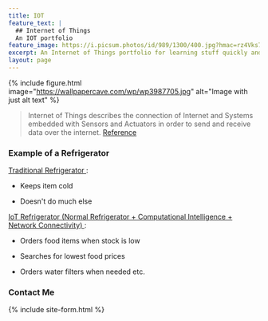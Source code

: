 ```yaml
---
title: IOT
feature_text: |
  ## Internet of Things
  An IOT portfolio
feature_image: https://i.picsum.photos/id/989/1300/400.jpg?hmac=rz4Vks7qM2zzI9uQbCb1cY0S2Q5GFHu0Iz7dntL-lyg
excerpt: An Internet of Things portfolio for learning stuff quickly and easily!
layout: page
---
```


{% include figure.html image="https://wallpapercave.com/wp/wp3987705.jpg" alt="Image with just alt text" %}

> Internet of Things describes the connection of Internet and Systems embedded with Sensors and Actuators in order to send and receive data over the internet.
> [Reference](https://en.wikipedia.org/wiki/Internet_of_things)

### Example of a Refrigerator

<ins> Traditional Refrigerator </ins>:

- Keeps item cold 

- Doesn't do much else

<ins> IoT Refrigerator (Normal Refrigerator + Computational Intelligence + Network Connectivity) </ins> : 

- Orders food items when stock is low

- Searches for lowest food prices

- Orders water filters when needed   etc.

### Contact Me

{% include site-form.html %}
